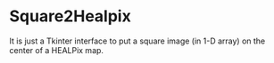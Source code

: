 # Square2Healpix
It is just a Tkinter interface to put a square image (in 1-D array) on the center of a HEALPix map.
